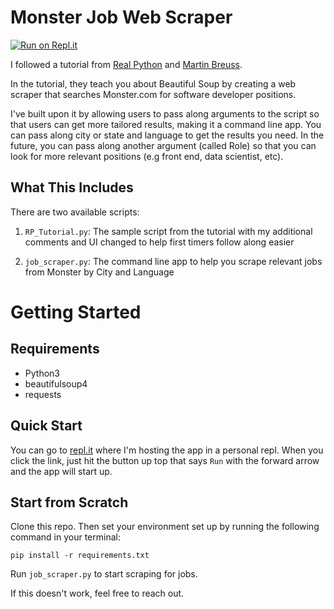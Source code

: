 # Monster Job Web Scraper
[![Run on Repl.it](https://repl.it/badge/github/crc8109/job-scraper)](https://repl.it/github/crc8109/job-scraper)

I followed a tutorial from [Real Python](https://realpython.com/beautiful-soup-web-scraper-python/) and [Martin Breuss](https://github.com/martin-martin).

In the tutorial, they teach you about Beautiful Soup by creating a web scraper that searches Monster.com for software developer positions.

I've built upon it by allowing users to pass along arguments to the script so that users can get more tailored results, making it a command line app. You can pass along city or state and language to get the results you need. In the future, you can pass along another argument (called Role) so that you can look for more relevant positions (e.g front end, data scientist, etc).

## What This Includes
There are two available scripts:

1. `RP_Tutorial.py`: The sample script from the tutorial with my additional comments and UI changed to help first timers follow along easier

2. `job_scraper.py`: The command line app to help you scrape relevant jobs from Monster by City and Language


# Getting Started

## Requirements
* Python3
* beautifulsoup4
* requests

## Quick Start
You can go to [repl.it](https://repl.it/@crc8109/job-scraper#README.md) where I'm hosting the app in a personal repl. When you click the link, just hit the button up top that says `Run` with the forward arrow and the app will start up.

## Start from Scratch
Clone this repo. Then set your environment set up by running the following command in your terminal:
```
pip install -r requirements.txt
```
Run ```job_scraper.py``` to start scraping for jobs.

If this doesn't work, feel free to reach out.
